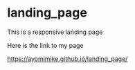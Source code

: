 # landing_page
This is a responsive landing page

Here is the link to my page

https://ayomimike.github.io/landing_page/
